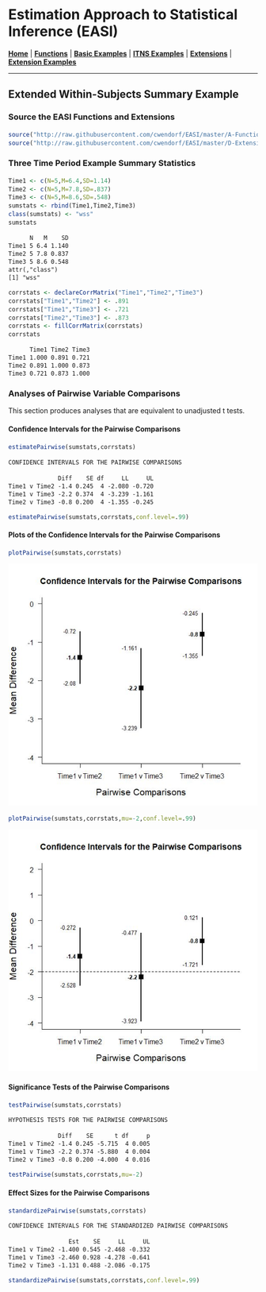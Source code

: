 # Estimation Approach to Statistical Inference (EASI)

[**Home**](https://github.com/cwendorf/EASI/) | 
[**Functions**](https://github.com/cwendorf/EASI/tree/master/A-Functions) | 
[**Basic Examples**](https://github.com/cwendorf/EASI/tree/master/B-BasicExamples) | 
[**ITNS Examples**](https://github.com/cwendorf/EASI/tree/master/C-ITNSExamples) | 
[**Extensions**](https://github.com/cwendorf/EASI/tree/master/D-Extensions) | 
[**Extension Examples**](https://github.com/cwendorf/EASI/tree/master/E-ExtensionExamples) 

---

## Extended Within-Subjects Summary Example

### Source the EASI Functions and Extensions

```r
source("http://raw.githubusercontent.com/cwendorf/EASI/master/A-Functions/ALL-EASI-FUNCTIONS.R")
source("http://raw.githubusercontent.com/cwendorf/EASI/master/D-Extensions/ALL-EASI-EXTENSIONS.R")
```

### Three Time Period Example Summary Statistics

```r
Time1 <- c(N=5,M=6.4,SD=1.14)
Time2 <- c(N=5,M=7.8,SD=.837)
Time3 <- c(N=5,M=8.6,SD=.548)
sumstats <- rbind(Time1,Time2,Time3)
class(sumstats) <- "wss"
sumstats
```
```
      N   M    SD
Time1 5 6.4 1.140
Time2 5 7.8 0.837
Time3 5 8.6 0.548
attr(,"class")
[1] "wss"
```
```r
corrstats <- declareCorrMatrix("Time1","Time2","Time3")
corrstats["Time1","Time2"] <- .891
corrstats["Time1","Time3"] <- .721
corrstats["Time2","Time3"] <- .873
corrstats <- fillCorrMatrix(corrstats)
corrstats
```
```
      Time1 Time2 Time3
Time1 1.000 0.891 0.721
Time2 0.891 1.000 0.873
Time3 0.721 0.873 1.000
```

### Analyses of Pairwise Variable Comparisons

This section produces analyses that are equivalent to unadjusted t tests.

#### Confidence Intervals for the Pairwise Comparisons

```r
estimatePairwise(sumstats,corrstats)
```
```
CONFIDENCE INTERVALS FOR THE PAIRWISE COMPARISONS

              Diff    SE df     LL     UL
Time1 v Time2 -1.4 0.245  4 -2.080 -0.720
Time1 v Time3 -2.2 0.374  4 -3.239 -1.161
Time2 v Time3 -0.8 0.200  4 -1.355 -0.245
```
```r
estimatePairwise(sumstats,corrstats,conf.level=.99)
```

#### Plots of the Confidence Intervals for the Pairwise Comparisons

```r
plotPairwise(sumstats,corrstats)
```
<kbd><img src="ExtendedWithinSubjectsFigure1.jpg"></kbd>
```r
plotPairwise(sumstats,corrstats,mu=-2,conf.level=.99)
```
<kbd><img src="ExtendedWithinSubjectsFigure2.jpg"></kbd>

#### Significance Tests of the Pairwise Comparisons

```r
testPairwise(sumstats,corrstats)
```
```
HYPOTHESIS TESTS FOR THE PAIRWISE COMPARISONS

              Diff    SE      t df     p
Time1 v Time2 -1.4 0.245 -5.715  4 0.005
Time1 v Time3 -2.2 0.374 -5.880  4 0.004
Time2 v Time3 -0.8 0.200 -4.000  4 0.016
```
```r
testPairwise(sumstats,corrstats,mu=-2)
```

#### Effect Sizes for the Pairwise Comparisons

```r
standardizePairwise(sumstats,corrstats)
```
```
CONFIDENCE INTERVALS FOR THE STANDARDIZED PAIRWISE COMPARISONS

                 Est    SE     LL     UL
Time1 v Time2 -1.400 0.545 -2.468 -0.332
Time1 v Time3 -2.460 0.928 -4.278 -0.641
Time2 v Time3 -1.131 0.488 -2.086 -0.175
```
```r
standardizePairwise(sumstats,corrstats,conf.level=.99)
```
